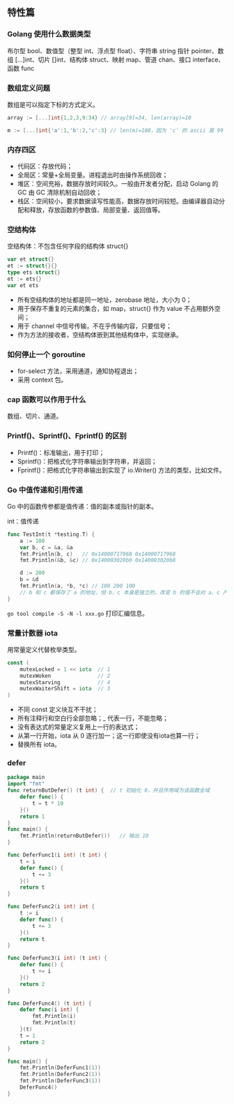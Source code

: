 ## 特性篇

### Golang 使用什么数据类型

布尔型 bool、数值型（整型 int、浮点型 float）、字符串 string
指针 pointer、数组 [...]int、切片 []int、结构体 struct、映射 map、管道 chan、接口 interface、函数 func

### 数组定义问题

数组是可以指定下标的方式定义。

```go
array := [...]int{1,2,3,9:34} // array[9]=34, len(array)=10

m := [...]int{'a':1,'b':2,'c':3} // len(m)=100，因为 'c' 的 ascii 是 99
```

### 内存四区

- 代码区：存放代码；
- 全局区：常量+全局变量。进程退出时由操作系统回收；
- 堆区：空间充裕，数据存放时间较久。一般由开发者分配，启动 Golang 的 GC 由 GC 清除机制自动回收；
- 栈区：空间较小，要求数据读写性能高，数据存放时间较短。由编译器自动分配和释放，存放函数的参数值、局部变量、返回值等。

### 空结构体

空结构体：不包含任何字段的结构体 struct{}

```go
var et struct{}
et := struct{}{}
type ets struct{}
et := ets{}
var et ets
```

- 所有空结构体的地址都是同一地址，zerobase 地址，大小为 0；
- 用于保存不重复的元素的集合，如 map，struct{} 作为 value 不占用额外空间；
- 用于 channel 中信号传输，不在乎传输内容，只要信号；
- 作为方法的接收者，空结构体嵌到其他结构体中，实现继承。

### 如何停止一个 goroutine

- for-select 方法，采用通道，通知协程退出；
- 采用 context 包。

### cap 函数可以作用于什么

数组、切片、通道。

### Printf()、Sprintf()、Fprintf() 的区别

- Printf()：标准输出，用于打印；
- Sprintf()：把格式化字符串输出到字符串，并返回；
- Fprintf()：把格式化字符串输出到实现了 io.Writer() 方法的类型，比如文件。

### Go 中值传递和引用传递

Go 中的函数传参都是值传递：值的副本或指针的副本。

int：值传递
```go
func TestInt(t *testing.T) {
	a := 100
	var b, c = &a, &a
	fmt.Println(b, c)   // 0x14000717968 0x14000717968
	fmt.Println(&b, &c) // 0x140003020b0 0x140003020b8

	d := 200
	b = &d
	fmt.Println(a, *b, *c) // 100 200 100
	// b 和 c 都保存了 a 的地址，但 b、c 本身是独立的，改变 b 的值不会对 a、c 产生影响
}
```

`go tool compile -S -N -l xxx.go` 打印汇编信息。

### 常量计数器 iota

用常量定义代替枚举类型。

```go
const (
    mutexLocked = 1 << iota  // 1
    mutexWoken               // 2
    mutexStarving            // 4
    mutexWaiterShift = iota  // 3
)
```

- 不同 const 定义块互不干扰；
- 所有注释行和空白行全部忽略；_ 代表一行，不能忽略；
- 没有表达式的常量定义复用上一行的表达式；
- 从第一行开始，iota 从 0 逐行加一；这一行即使没有iota也算一行；
- 替换所有 iota。

### defer

```go
package main
import "fmt"
func returnButDefer() (t int) {  // t 初始化 0，并且作用域为该函数全域
    defer func() {
        t = t * 10
    }()
    return 1
}
func main() {
    fmt.Println(returnButDefer())   // 输出 10
}
```

```go
func DeferFunc1(i int) (t int) {
	t = i
	defer func() {
		t += 3
	}()
	return t
}

func DeferFunc2(i int) int {
	t := i
	defer func() {
		t += 3
	}()
	return t
}

func DeferFunc3(i int) (t int) {
	defer func() {
		t += i
	}()
	return 2
}

func DeferFunc4() (t int) {
	defer func(i int) {
		fmt.Println(i)
		fmt.Println(t)
	}(t)
	t = 1
	return 2
}

func main() {
	fmt.Println(DeferFunc1(1))
	fmt.Println(DeferFunc2(1))
	fmt.Println(DeferFunc3(1))
	DeferFunc4()
}
```


















